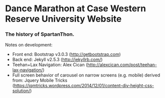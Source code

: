 # Dance Marathon at Case Western Reserve University Website
### The history of SpartanThon.

Notes on development:
* Front end: Bootstrap v3.0.3 (http://getbootstrap.com)
* Back end: Jekyll v2.5.3 (http://jekyllrb.com/)
* Teehan+Lax Navigation: Alex Cican (http://alexcican.com/post/teehan-lax-navigation/)
* Full screen behavior of carousel on narrow screens (e.g. mobile) derived from: Jquery Mobile Tricks
(https://jqmtricks.wordpress.com/2014/12/01/content-div-height-css-solution/)